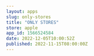 ```yaml
---
layout: apps
slug: only-stores
title: "ONLY STORES"
store: apple
app_id: 1566524584
date: 2022-12-05T10:00:52Z
published: 2022-11-15T08:00:00Z
---
```

